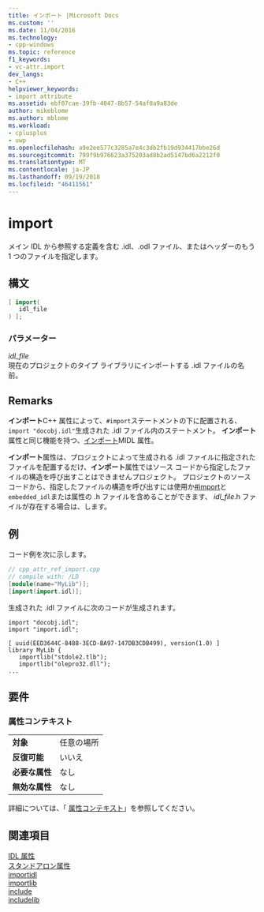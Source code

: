 ```yaml
---
title: インポート |Microsoft Docs
ms.custom: ''
ms.date: 11/04/2016
ms.technology:
- cpp-windows
ms.topic: reference
f1_keywords:
- vc-attr.import
dev_langs:
- C++
helpviewer_keywords:
- import attribute
ms.assetid: ebf07cae-39fb-4047-8b57-54af0a9a83de
author: mikeblome
ms.author: mblome
ms.workload:
- cplusplus
- uwp
ms.openlocfilehash: a9e2ee577c3285a7e4c3db2fb19d934417bbe26d
ms.sourcegitcommit: 799f9b976623a375203ad8b2ad5147bd6a2212f0
ms.translationtype: MT
ms.contentlocale: ja-JP
ms.lasthandoff: 09/19/2018
ms.locfileid: "46411561"
---
```

# <a name="import"></a>import

メイン IDL から参照する定義を含む .idl、.odl ファイル、またはヘッダーのもう 1 つのファイルを指定します。

## <a name="syntax"></a>構文

```cpp
[ import(
   idl_file
) ];
```

### <a name="parameters"></a>パラメーター

*idl_file*<br/>
現在のプロジェクトのタイプ ライブラリにインポートする .idl ファイルの名前。

## <a name="remarks"></a>Remarks

**インポート**C++ 属性によって、`#import`ステートメントの下に配置される、`import "docobj.idl"`生成された .idl ファイル内のステートメント。 **インポート**属性と同じ機能を持つ、[インポート](/windows/desktop/Midl/import)MIDL 属性。

**インポート**属性は、プロジェクトによって生成される .idl ファイルに指定されたファイルを配置するだけ、**インポート**属性ではソース コードから指定したファイルの構造を呼び出すことはできませんプロジェクト。  プロジェクトのソース コードから、指定したファイルの構造を呼び出すには使用か[#import](../preprocessor/hash-import-directive-cpp.md)と`embedded_idl`または属性の .h ファイルを含めることができます、 *idl_file*.h ファイルが存在する場合は、します。

## <a name="example"></a>例

コード例を次に示します。

```cpp
// cpp_attr_ref_import.cpp
// compile with: /LD
[module(name="MyLib")];
[import(import.idl)];
```

生成された .idl ファイルに次のコードが生成されます。

```
import "docobj.idl";
import "import.idl";

[ uuid(EED3644C-8488-3ECD-BA97-147DB3CDB499), version(1.0) ]
library MyLib {
   importlib("stdole2.tlb");
   importlib("olepro32.dll");
...
```

## <a name="requirements"></a>要件

### <a name="attribute-context"></a>属性コンテキスト

|||
|-|-|
|**対象**|任意の場所|
|**反復可能**|いいえ|
|**必要な属性**|なし|
|**無効な属性**|なし|

詳細については、「 [属性コンテキスト](../windows/attribute-contexts.md)」を参照してください。

## <a name="see-also"></a>関連項目

[IDL 属性](../windows/idl-attributes.md)<br/>
[スタンドアロン属性](../windows/stand-alone-attributes.md)<br/>
[importidl](../windows/importidl.md)<br/>
[importlib](../windows/importlib.md)<br/>
[include](../windows/include-cpp.md)<br/>
[includelib](../windows/includelib-cpp.md)  